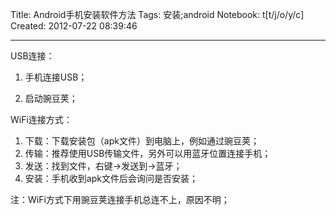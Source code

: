 Title: Android手机安装软件方法
Tags: 安装;android
Notebook: t[t/j/o/y/c]
Created: 2012-07-22 08:39:46

------

USB连接：

1. 手机连接USB；

2. 启动豌豆荚；

 

WiFi连接方式：

1. 下载：下载安装包（apk文件）到电脑上，例如通过豌豆荚； 
2. 传输：推荐使用USB传输文件，另外可以用蓝牙位置连接手机； 
3. 发送：找到文件，右键->发送到->蓝牙； 
4. 安装：手机收到apk文件后会询问是否安装；

注：WiFi方式下用豌豆荚连接手机总连不上，原因不明；
